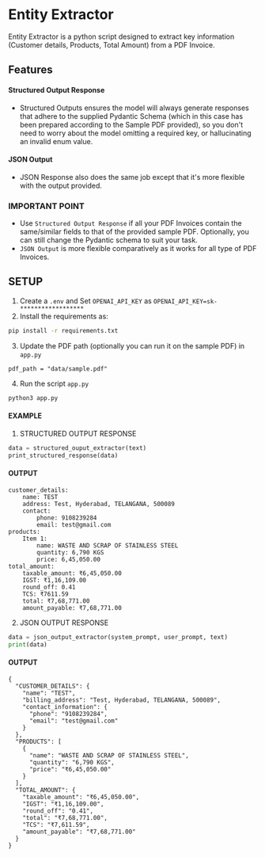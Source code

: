 # Entity Extractor
Entity Extractor is a python script designed to extract key information (Customer details, Products, Total Amount) from a PDF Invoice.

## Features

#### Structured Output Response
- Structured Outputs ensures the model will always generate responses that adhere to the supplied Pydantic Schema (which in this case has been prepared according to the Sample PDF provided), so you don't need to worry about the model omitting a required key, or hallucinating an invalid enum value.

#### JSON Output
- JSON Response also does the same job except that it's more flexible with the output provided.

### IMPORTANT POINT 
- Use `Structured Output Response` if all your PDF Invoices contain the same/similar fields to that of the provided sample PDF. Optionally, you can still change the Pydantic schema to suit your task.
- `JSON Output` is more flexible comparatively as it works for all type of PDF Invoices.

## SETUP
1. Create a `.env` and Set `OPENAI_API_KEY` as `OPENAI_API_KEY=sk-******************`
2. Install the requirements as:
```sh
pip install -r requirements.txt
```
3. Update the PDF path (optionally you can run it on the sample PDF) in `app.py`
```
pdf_path = "data/sample.pdf"
```
4. Run the script `app.py`
```sh
python3 app.py
```

#### EXAMPLE
1. STRUCTURED OUTPUT RESPONSE
```python
data = structured_ouput_extractor(text)
print_structured_response(data)
```

#### OUTPUT
```
customer_details:
    name: TEST
    address: Test, Hyderabad, TELANGANA, 500089
    contact:
        phone: 9108239284
        email: test@gmail.com
products:
    Item 1:
        name: WASTE AND SCRAP OF STAINLESS STEEL
        quantity: 6,790 KGS
        price: 6,45,050.00
total_amount:
    taxable_amount: ₹6,45,050.00
    IGST: ₹1,16,109.00
    round_off: 0.41
    TCS: ₹7611.59
    total: ₹7,68,771.00
    amount_payable: ₹7,68,771.00
```

2. JSON OUTPUT RESPONSE
```python
data = json_output_extractor(system_prompt, user_prompt, text)
print(data)
```

#### OUTPUT
```
{
  "CUSTOMER_DETAILS": {
    "name": "TEST",
    "billing_address": "Test, Hyderabad, TELANGANA, 500089",
    "contact_information": {
      "phone": "9108239284",
      "email": "test@gmail.com"
    }
  },
  "PRODUCTS": [
    {
      "name": "WASTE AND SCRAP OF STAINLESS STEEL",
      "quantity": "6,790 KGS",
      "price": "₹6,45,050.00"
    }
  ],
  "TOTAL_AMOUNT": {
    "taxable_amount": "₹6,45,050.00",
    "IGST": "₹1,16,109.00",
    "round_off": "0.41",
    "total": "₹7,68,771.00",
    "TCS": "₹7,611.59",
    "amount_payable": "₹7,68,771.00"
  }
}
```
   